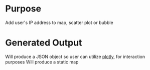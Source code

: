 Purpose
===========
Add user's IP address to map, scatter plot or bubble 

Generated Output
============
Will produce a JSON object so user can utilize [plotly](https://plotly.com/javascript/bubble-maps/), for interaction purposes
Will produce a static map
